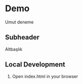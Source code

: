 # Demo

Umut deneme

## Subheader

Altbaşlık

## Local Development
1. Open index.html in your browser
